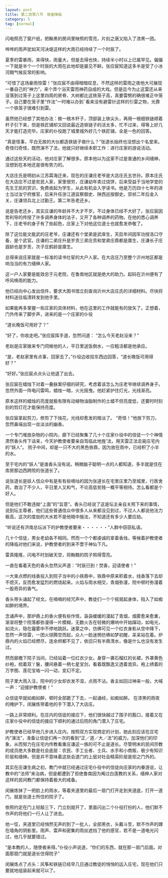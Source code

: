 ```yaml
---
layout: post
title: 第二百零八节　使者降临
category: 5
tag: [normal]
---
```


闪电照亮了窗户纸，把黝黑的房间里映照的雪亮，片刻之唐又陷入了漆黑一团。

哗哗的雨声犹如天河决堤这样的大雨已经持续了一个时辰了。

夏季的雷暴雨，来得快，雨量大，但是去得也快，持续半小时以上已属罕见。偏偏一下就是半个一个时辰的大雨在此地却是屡见不鲜。张应宸知道这多半是受了小冰河期气候反常的影响。

“可惜了这场豪雨惊雷！”张应宸不由得暗暗叹息，不然这样的雷雨之夜他大可展现一番自己的“神力”，来个弄个浴天雷而神药自成的大戏。但是迄今为止这雷还从来没落到过笼子上这里四周的房脊、大树都比这铁笼子高，真要雷劈的确很难正中笼子。自己要在笼子里“作法”一时难以办到ˉ看来没有避雷针这样的引雷之物，光靠一个铁笼子很难引到雷。

虽然他已经想了其他办法：做一根木杆子，顶部装上铁尖头，再用一根细铁链顺着杆子引下来，但是铁匠铺却又回说最近造铁链子的活太多，忙不过来，得等上好几天才能打造完毕。庄家的仆役跑了城里城外好几个铁匠铺，全是一色的回答。

“真是怪事，平白无故的大伙都造铁链子做什么？”张道长始终也没想出个名堂来。 奇怪归奇怪，既然演不了法，他就只好继续本职工作：进行庄家的游说活动。

通过这些天的活动，他对庄家了解很多。原本他以为这家不过是普通的乡间缙绅，没想到在本地还是很有势力的。

大店庄氏是明初从江苏霖海迁来，现在的庄谦庄老爷是大店庄氏五世孙。原本庄氏在大店庄不过是贫民人家，家里很穷，庄谦幼年卖过烧饼，后来受益于当地学堂的先生王凯的赏识，免费收起为学生，从此有机会入学读书。他是万历四十七年的进士当过汝宁府推官，后来升任浙江道监察御史、陕西巡按御史。崇祯二年后金入关，庄谦领兵北上过勤王。第二年告老还乡。

说是告老还乡，其实庄谦的年龄并不大才不岁。不过身体已经不大好了。张应宸因势利导的传授了许多调养身体的法子，又开了各种调养的药物。在他的悉心调养下，庄老爷的身子有了些起色，庄家上下对他这位道士也就愈发恭敬了。

除了这位能文能武的庄老爷，庄谦还有个堂弟是武庠生，天启年间因军功授洛口守备，是个武官。庄谦的二弟庄升是岁贡三弟庄贲和堂弟庄鼎都是廪生，庄谦长子庄遐龄也是岁贡，次子庄鹤龄是廪生。

总得来说庄家就是一标准的读书仕宦的大户人家。在大店庄乃至整个沂州地区都是响当当的有力缙绅人家。

这一户人家要是能效忠于元老院，在鲁南地区就是绝大的助力。起码在沂州便有了呼风唤雨的能力。

他已经向中心发出信件，要求大图书馆立刻查询沂州大店庄氏的详细材料。尽快将材料送往临清转发到他手里。

如果能再多掌握一些庄家的具体材料，他在这里的工作就能有的放矢了。正想着，门外传来了脚步声，进来的是一个庄家的仆役

“道长晚饭可用好了？”

“好了，你收走吧。”张应宸挥手道，忽然问道： “怎么今天老赵没来？”

老赵是庄家拨来专门伺候他的人，平日里送饭倒水，一应粗活都是他承应。

“是，老赵家里有点事，回家去了。”仆役边收拾东西边回答，“道长晚饭可用得好？”

“好好。”张应宸点点头让他退了出去。

张应宸在蜡烛下对着一叠脉案仔细的研究，考虑着该怎么为庄老爷继续调养身子。忽然外面一阵电闪雷鸣，蜡烛一暗，火光摇曳。他赶紧护住灯光，光线渐亮。

原本这样的蜡烛的亮度就极有限有动植物油脂制作的土蜡不但亮度低，还要时时刻刻的剪灯花才能保持亮度。

张应宸拿起剪刀，修剪了下烛花，光线却愈发的暗淡了。 “奇怪！”他放下剪刀，忽然鼻端出现一丝淡淡的幽香。

一个专门堆放杂物的小院内，廊下已经聚集了几十个庄家仆役中的信徒一个个神情肃然香头传下话来，今天护教使者要亲自驾临此地旌’法，用天雷正法击毙庄宅内的“妖人”。 院子中间，却是一只不大的黑色铁鼎，因为放在雨中，已经积了小半的水。

至于宅内的“妖人”是谁香头没有说。稍微脑子聪明一点的人都知道，多半就是住在库房那边西跨院的张道长了。

说张道长是妖人信众中有是有有些嘀咕的因为张道长在宅里庄里乃至城里，行医舍药，救治了不少人，平日里人又和气，不论高低贫贱一概平等相待。怎么看都是个好人。

但是他们不敢违拗“上面”的“旨意”。香头已经说了这是坛主亲自关照下来的事情，说到坛主尊者，他们这些普通信众中很多人从来都没见到过，不过人人都说他法力极高，这次的度劫的大水若不是他暗中施法，不知道还有多少人要应劫。

“听说还有济南总坛派下的护教使者要来・・・・・・”人群中窃窃私语。

几十个信徒，男女老幼各不相同。然而一个个都虔诚的拿着香烛，等候着护教使者的降临对他们来说，护教使者的到来不啻于神仙下凡。

雷真隆隆，闪电不时划破天空，将黝黯的院子照得雪亮。

一直在看着天色的香头忽然尖声道：“时辰已到！焚香，迎请使者！”

一大束点燃的线香投入到院子当中的小铁鼎中，铁鼎中原来积着水，线香落下去却不熄灭，反而愈发猛烈的燃烧起来。火焰与雨水相交，青烟弥漫，院中顿时弥漫着一股奇异的香气。

香头带头诵起了经文。在喃喃的经咒声中，教徒们一个个摇晃起身体，陷入了如痴如醉的境界。

念诵声中，那炉鼎上的香火便有些作怪，袅袅缓缓的漫起了青烟，烟雾愈来愈重，渐渐将整个院落都弥漫得一片模糊，无数火舌在轻微的爆响中开始蹿动，如电光，如流火，隐在霾雾中不停地跳跃。迷蒙之中，仿佛可见一个红衣身影从空中降下，忽然一声惊雷，一团火球腾空而起，众人一脸迷惘仿佛如梦初醒，呆呆站在着。炉鼎内的火焰已经燃尽，连余烬都不见了，依旧只有半鼎清水，像是什么也没有发生过。

然而廊檐下院子当间，已经站着一位红衣少女。身穿一袭石榴红的长裙，外罩黄色纱袍，梳着双丫鬟，腰间悬着一柄七星宝剑，看着既飘逸又透着诡异。袍上绣着的万字图、莲花宝珞一闪一动，变幻不定。

院子里大雨入注，院中的少女却衣发不湿，点雨不沾。香主如回过神来一般，大喊一声：“迎接护教使者！”

众信徒早就如痴如醉，顿时全部跪了下去，一起诵经，如痴如醉。 在漆黑的雨夜的掩护下，闵展炼带着他的手下潜入了大店庄。

一路上非常顺利。在庄内的信徒的接应下，他们很快越过了围子的豁口，接着又在庄家仆役中的信徒的接应下顺利的通过后院的角门潜入了庄宅。

护教使者已经早他几步进入庄内，按照双方实现商定的计划，她此刻应该在庄宅内“演法”，准备让信徒们再一次的看到“正／道／大／法”的威力，加深他们的印象，从而努力在庄宅内传教看重庄谦这一族的可不止是道长。尽管明末的民间宗教的成员绝大多数是社会底层：农民、手工业者、士兵、水手和小商贩，极少有知识阶层和缙绅。但是并不意味着这些会道门的上层对社会精英阶层是拒之门外的。

其实在庄谦生病之初，教门中就已经通过庄宅仆役中的信徒向庄家的内眷游说，让教中的“法师”来治病，但是都遭到了拒绝鲁南因为阄过白莲教的关系，缙绅人家对这样的民间教门都保持着极大的戒备。

闵展炼抹了一把脸上的雨水，等着夹道里的最后一扇门打开走到夹道底，打开一道门，就是张道士所住的院子了。

依照约定在门上轻敲三下，门立刻就开了，里面闪出二个仆役打扮的人，他们默不作声的将他们一行人让了进去。

他一怔，夹道里已经悄然无声的到了一批人，全部黑衣，头戴斗笠，默不作声的蹲在墙角的阴影里。雨声、雷声和密集的雨丝遮挡了他的感官，若不是一道电光闪过，他几乎就要错过。

“是本教的人，随使者来得。”仆役小声说道，“你们的东西，就在那一扇门后面。对面那扇门就是道长住得院子”

闵展炼点了点头：风筝和铁链已经早几日通过教徒的悄悄的运入庄宅，现在他们只要就地组装起来就可以了。